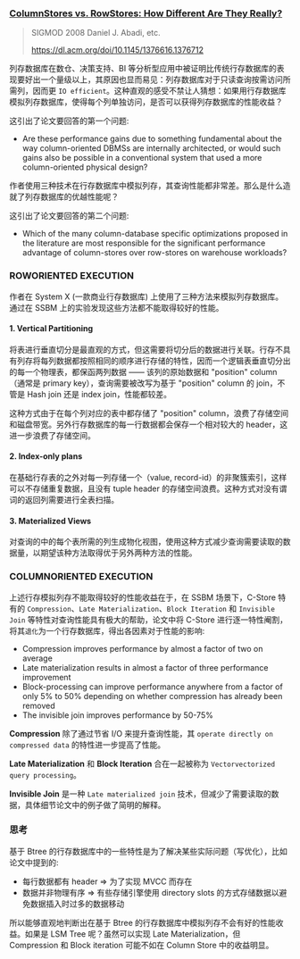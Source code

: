 ### [ColumnStores vs. RowStores: How Different Are They Really?](../assets/pdfs/Column-Stores%20vs.%20Row-Stores-%20How%20Different%20Are%20They%20Really.pdf)

> SIGMOD 2008 Daniel J. Abadi, etc.
>
> https://dl.acm.org/doi/10.1145/1376616.1376712

列存数据库在数仓、决策支持、BI 等分析型应用中被证明比传统行存数据库的表现要好出一个量级以上，其原因也显而易见：列存数据库对于只读查询按需访问所需列，因而更 `IO efficient`。这种直观的感受不禁让人猜想：如果用行存数据库模拟列存数据库，使得每个列单独访问，是否可以获得列存数据库的性能收益？

这引出了论文要回答的第一个问题:

- Are these performance gains due
to something fundamental about the way column-oriented DBMSs
are internally architected, or would such gains also be possible in
a conventional system that used a more column-oriented physical
design?

作者使用三种技术在行存数据库中模拟列存，其查询性能都非常差。那么是什么造就了列存数据库的优越性能呢？

这引出了论文要回答的第二个问题:

- Which of the many column-database specific optimizations proposed
in the literature are most responsible for the significant performance
advantage of column-stores over row-stores on warehouse
workloads?

### ROWORIENTED EXECUTION

作者在 System X (一款商业行存数据库) 上使用了三种方法来模拟列存数据库。通过在 SSBM 上的实验发现这些方法都不能取得较好的性能。

#### 1. Vertical Partitioning

将表进行垂直切分是最直观的方式，但这需要将切分后的数据进行关联。行存不具有列存将每列数据都按照相同的顺序进行存储的特性，因而一个逻辑表垂直切分出的每一个物理表，都保函两列数据 —— 该列的原始数据和 "position" column（通常是 primary key），查询需要被改写为基于 "position" column 的 join，不管是 Hash join 还是 index join，性能都较差。

这种方式由于在每个列对应的表中都存储了 "position" column，浪费了存储空间和磁盘带宽。另外行存数据库的每一行数据都会保存一个相对较大的 header，这进一步浪费了存储空间。

#### 2. Index-only plans

在基础行存表的之外对每一列存储一个（value, record-id）的非聚簇索引，这样可以不存储重复数据，且没有 tuple header 的存储空间浪费。这种方式对没有谓词的返回列需要进行全表扫描。

#### 3. Materialized Views

对查询的中的每个表所需的列生成物化视图，使用这种方式减少查询需要读取的数据量，以期望该种方法取得优于另外两种方法的性能。

### COLUMNORIENTED EXECUTION

上述行存模拟列存不能取得较好的性能收益在于，在 SSBM 场景下，C-Store 特有的 `Compression`、`Late Materialization`、`Block Iteration` 和 `Invisible Join` 等特性对查询性能具有极大的帮助，论文中将 C-Store 进行逐一特性阉割，将其`退化`为一个行存数据库，得出各因素对于性能的影响:

- Compression improves performance by almost a factor of two on average
- Late materialization results in almost a factor of three performance improvement
- Block-processing can improve performance anywhere from a factor of only 5% to 50% depending on whether compression has already been removed
- The invisible join improves performance by 50-75%

**Compression** 除了通过节省 I/O 来提升查询性能，其 `operate directly on compressed data` 的特性进一步提高了性能。

**Late Materialization** 和 **Block Iteration** 合在一起被称为 `Vectorvectorized query processing`。

**Invisible Join** 是一种 `Late materialized join` 技术，但减少了需要读取的数据，具体细节论文中的例子做了简明的解释。

### 思考

基于 Btree 的行存数据库中的一些特性是为了解决某些实际问题（写优化），比如论文中提到的:

- 每行数据都有 header => 为了实现 MVCC 而存在
- 数据并非物理有序 => 有些存储引擎使用 directory slots 的方式存储数据以避免数据插入时过多的数据移动

所以能够直观地判断出在基于 Btree 的行存数据库中模拟列存不会有好的性能收益。如果是 LSM Tree 呢？虽然可以实现 Late Materialization，但 Compression 和 Block iteration 可能不如在 Column Store 中的收益明显。